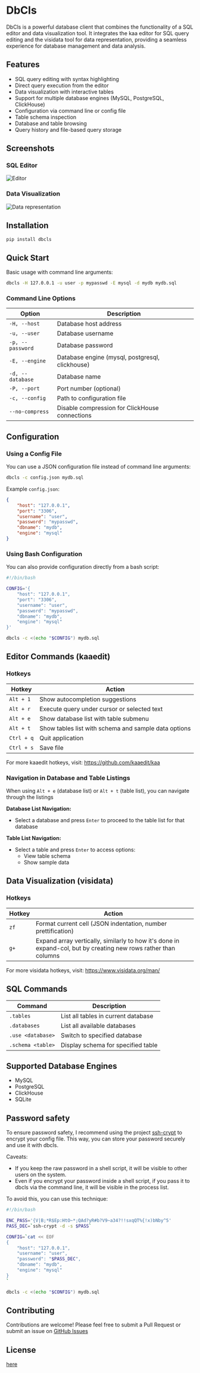 # DbCls

DbCls is a powerful database client that combines the functionality of a SQL editor and data visualization tool. It integrates the kaa editor for SQL query editing and the visidata tool for data representation, providing a seamless experience for database management and data analysis.

## Features

- SQL query editing with syntax highlighting
- Direct query execution from the editor
- Data visualization with interactive tables
- Support for multiple database engines (MySQL, PostgreSQL, ClickHouse)
- Configuration via command line or config file
- Table schema inspection
- Database and table browsing
- Query history and file-based query storage

## Screenshots

### SQL Editor
![Editor](/data/editor.png)

### Data Visualization
![Data representation](/data/data.png)

## Installation

```bash
pip install dbcls
```

## Quick Start

Basic usage with command line arguments:
```bash
dbcls -H 127.0.0.1 -u user -p mypasswd -E mysql -d mydb mydb.sql
```

### Command Line Options

| Option | Description |
|--------|-------------|
| `-H, --host` | Database host address |
| `-u, --user` | Database username |
| `-p, --password` | Database password |
| `-E, --engine` | Database engine (mysql, postgresql, clickhouse) |
| `-d, --database` | Database name |
| `-P, --port` | Port number (optional) |
| `-c, --config` | Path to configuration file |
| `--no-compress` | Disable compression for ClickHouse connections |

## Configuration

### Using a Config File

You can use a JSON configuration file instead of command line arguments:

```bash
dbcls -c config.json mydb.sql
```

Example `config.json`:
```json
{
    "host": "127.0.0.1",
    "port": "3306",
    "username": "user",
    "password": "mypasswd",
    "dbname": "mydb",
    "engine": "mysql"
}
```

### Using Bash Configuration

You can also provide configuration directly from a bash script:

```bash
#!/bin/bash

CONFIG='{
    "host": "127.0.0.1",
    "port": "3306",
    "username": "user",
    "password": "mypasswd",
    "dbname": "mydb",
    "engine": "mysql"
}'

dbcls -c <(echo "$CONFIG") mydb.sql
```

## Editor Commands (kaaedit)

### Hotkeys

| Hotkey | Action |
|--------|--------|
| `Alt + 1` | Show autocompletion suggestions |
| `Alt + r` | Execute query under cursor or selected text |
| `Alt + e` | Show database list with table submenu |
| `Alt + t` | Show tables list with schema and sample data options |
| `Ctrl + q` | Quit application |
| `Ctrl + s` | Save file |

For more kaaedit hotkeys, visit: https://github.com/kaaedit/kaa

### Navigation in Database and Table Listings

When using `Alt + e` (database list) or `Alt + t` (table list), you can navigate through the listings

**Database List Navigation:**
- Select a database and press `Enter` to proceed to the table list for that database

**Table List Navigation:**
- Select a table and press `Enter` to access options:
  - View table schema
  - Show sample data

## Data Visualization (visidata)

### Hotkeys

| Hotkey | Action |
|--------|--------|
| `zf` | Format current cell (JSON indentation, number prettification) |
| `g+` | Expand array vertically, similarly to how it's done in expand-col, but by creating new rows rather than columns |

For more visidata hotkeys, visit: https://www.visidata.org/man/

## SQL Commands

| Command | Description |
|---------|-------------|
| `.tables` | List all tables in current database |
| `.databases` | List all available databases |
| `.use <database>` | Switch to specified database |
| `.schema <table>` | Display schema for specified table |

## Supported Database Engines

- MySQL
- PostgreSQL
- ClickHouse
- SQLite


## Password safety
To ensure password safety, I recommend using the project [ssh-crypt](https://github.com/Sets88/ssh-crypt) to encrypt your config file. This way, you can store your password securely and use it with dbcls.

Caveats:
- If you keep the raw password in a shell script, it will be visible to other users on the system.
- Even if you encrypt your password inside a shell script, if you pass it to dbcls via the command line, it will be visible in the process list.

To avoid this, you can use this technique:

```bash
#!/bin/bash

ENC_PASS='{V|B;*R$Ep:HtO~*;QAd?yR#b?V9~a34?!!sxqQT%{!x)bNby^5'
PASS_DEC=`ssh-crypt -d -s $PASS`

CONFIG=`cat << EOF
{
    "host": "127.0.0.1",
    "username": "user",
    "password": "$PASS_DEC",
    "dbname": "mydb",
    "engine": "mysql"
}
`

dbcls -c <(echo "$CONFIG") mydb.sql
```


## Contributing

Contributions are welcome! Please feel free to submit a Pull Request or submit an issue on [GitHub Issues](https://github.com/Sets88/dbcls/issues)

## License

[here](https://github.com/Sets88/dbcls/blob/main/LICENSE)
